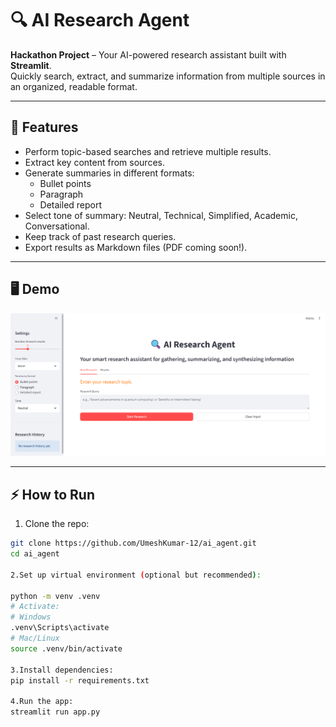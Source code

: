 # 🔍 AI Research Agent

**Hackathon Project** – Your AI-powered research assistant built with **Streamlit**.  
Quickly search, extract, and summarize information from multiple sources in an organized, readable format.

---

## 🚀 Features

- Perform topic-based searches and retrieve multiple results.
- Extract key content from sources.
- Generate summaries in different formats:
  - Bullet points
  - Paragraph
  - Detailed report
- Select tone of summary: Neutral, Technical, Simplified, Academic, Conversational.
- Keep track of past research queries.
- Export results as Markdown files (PDF coming soon!).

---

## 🖥 Demo
![img alt](https://github.com/UmeshKumar-12/ai_agent/blob/2d504b2b66e14a62e62361675d5cb2b12efe2db1/Screenshot%202025-09-07%20145550.png)

---

## ⚡ How to Run

1. Clone the repo:

```bash
git clone https://github.com/UmeshKumar-12/ai_agent.git
cd ai_agent

2.Set up virtual environment (optional but recommended):

python -m venv .venv
# Activate:
# Windows
.venv\Scripts\activate
# Mac/Linux
source .venv/bin/activate

3.Install dependencies:
pip install -r requirements.txt

4.Run the app:
streamlit run app.py





